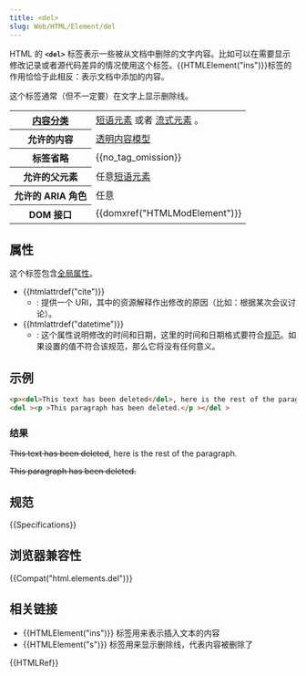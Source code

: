 ```yaml
---
title: <del>
slug: Web/HTML/Element/del
---
```

HTML 的 **`<del>`** 标签表示一些被从文档中删除的文字内容。比如可以在需要显示修改记录或者源代码差异的情况使用这个标签。{{HTMLElement("ins")}}标签的作用恰恰于此相反：表示文档中添加的内容。

这个标签通常（但不一定要）在文字上显示删除线。

<table class="properties">
 <tbody>
  <tr>
   <th scope="row"><a href="/zh-CN/docs/Web/Guide/HTML/Content_categories">内容分类</a></th>
   <td><a href="/zh-CN/docs/Web/Guide/HTML/Content_categories#短语元素（Phrasing_content）">短语元素</a> 或者 <a href="/zh-CN/docs/Web/Guide/HTML/Content_categories#流式元素（Flow_content）">流式元素</a> 。</td>
  </tr>
  <tr>
   <th scope="row">允许的内容</th>
   <td><a href="/zh-CN/docs/Web/Guide/HTML/Content_categories#透明内容模型（Transparent_content_model）">透明内容模型</a></td>
  </tr>
  <tr>
   <th scope="row">标签省略</th>
   <td>{{no_tag_omission}}</td>
  </tr>
  <tr>
   <th scope="row">允许的父元素</th>
   <td>任意<a href="/zh-CN/docs/Web/Guide/HTML/Content_categories#短语元素（Phrasing_content）">短语元素</a> </td>
  </tr>
  <tr>
   <th scope="row">允许的 ARIA 角色</th>
   <td>任意</td>
  </tr>
  <tr>
   <th scope="row">DOM 接口</th>
   <td>{{domxref("HTMLModElement")}}</td>
  </tr>
 </tbody>
</table>

## 属性

这个标签包含[全局属性](/zh-CN/docs/Web/HTML/Global_attributes)。

- {{htmlattrdef("cite")}}
  - : 提供一个 URI，其中的资源解释作出修改的原因（比如：根据某次会议讨论）。
- {{htmlattrdef("datetime")}}
  - : 这个属性说明修改的时间和日期，这里的时间和日期格式要符合[规范](https://html.spec.whatwg.org/multipage/infrastructure.html#valid-date-string-with-optional-time)。如果设置的值不符合该规范，那么它将没有任何意义。

## 示例

```html
<p><del>This text has been deleted</del>, here is the rest of the paragraph.</p>
<del ><p >This paragraph has been deleted.</p ></del >
```

### 结果

~~This text has been deleted~~, here is the rest of the paragraph.

~~This paragraph has been deleted.~~

## 规范

{{Specifications}}

## 浏览器兼容性

{{Compat("html.elements.del")}}

## 相关链接

- {{HTMLElement("ins")}} 标签用来表示插入文本的内容
- {{HTMLElement("s")}} 标签用来显示删除线，代表内容被删除了

{{HTMLRef}}
